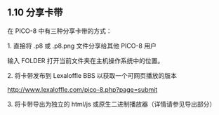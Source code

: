 ## 1.10 分享卡带

在 PICO-8 中有三种分享卡带的方式：

1\. 直接将 .p8 或 .p8.png 文件分享给其他 PICO-8 用户

输入 FOLDER 打开当前文件夹在主机操作系统中的位置。

2\. 将卡带发布到 Lexaloffle BBS 以获取一个可网页播放的版本

http://www.lexaloffle.com/pico-8.php?page=submit

3\. 将卡带导出为独立的 html/js 或原生二进制播放器（详情请参见导出部分）